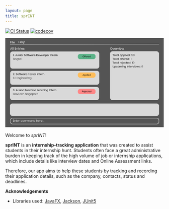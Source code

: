 ```yaml
---
layout: page
title: sprINT
---
```


[![CI Status](https://github.com/se-edu/addressbook-level3/workflows/Java%20CI/badge.svg)](https://github.com/AY2223S2-CS2103T-T13-3/tp/actions)
[![codecov](https://codecov.io/gh/se-edu/addressbook-level3/branch/master/graph/badge.svg)](https://codecov.io/gh/AY2223S2-CS2103T-T13-3/tp)

![Ui](images/Ui.png)

Welcome to *sprINT*!

**sprINT** is an **internship-tracking application** that was created to assist students in their internship hunt. Students often face a great administrative burden in keeping track of the high volume of job or internship applications, which include details like interview dates and Online Assessment links.

Therefore, our app aims to help these students by tracking and recording their application details, such as the company, contacts, status and deadlines.


**Acknowledgements**

* Libraries used: [JavaFX](https://openjfx.io/), [Jackson](https://github.com/FasterXML/jackson), [JUnit5](https://github.com/junit-team/junit5)
